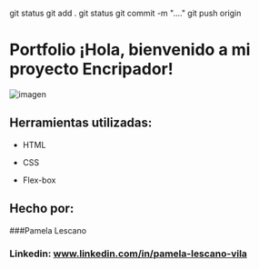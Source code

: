 git status
git add .
git status
git commit -m "...."
git push origin

# Portfolio ¡Hola, bienvenido a mi proyecto Encripador!

![imagen](https://user-images.githubusercontent.com/77756047/211304452-220fedf0-f91b-490f-8a65-a60ce860bc5c.png)

## Herramientas utilizadas:

* HTML

* CSS

* Flex-box

## Hecho por:

###Pamela Lescano

### Linkedin: www.linkedin.com/in/pamela-lescano-vila

